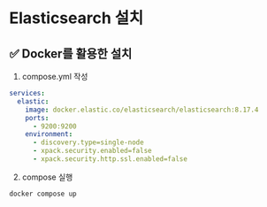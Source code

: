 # Elasticsearch 설치

## ✅ Docker를 활용한 설치
1. compose.yml 작성
```yml
services:
  elastic:
    image: docker.elastic.co/elasticsearch/elasticsearch:8.17.4
    ports:
      - 9200:9200
    environment:
      - discovery.type=single-node
      - xpack.security.enabled=false
      - xpack.security.http.ssl.enabled=false
```
2. compose 실행
```shell
docker compose up
```